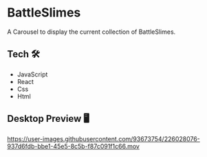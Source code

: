 # BattleSlimes 
  
  A Carousel to display the current collection of BattleSlimes.  

## Tech 🛠️
- JavaScript
- React
- Css
- Html

## Desktop Preview :desktop_computer: 


https://user-images.githubusercontent.com/93673754/226028076-937d6fdb-bbe1-45e5-8c5b-f87c091f1c66.mov

